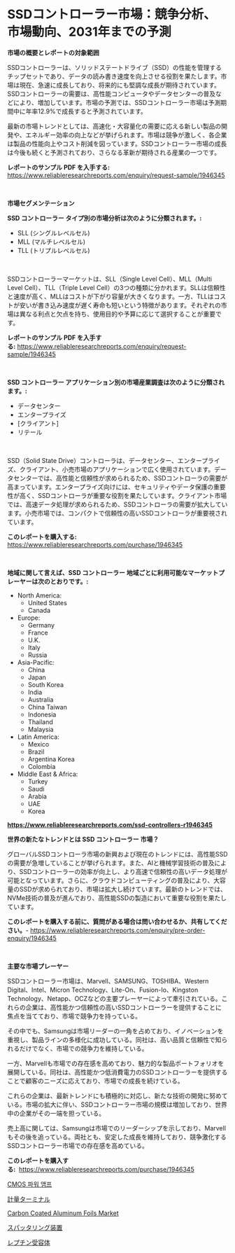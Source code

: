 <p><h1>SSDコントローラー市場：競争分析、市場動向、2031年までの予測</h1></p><p><strong>市場の概要とレポートの対象範囲</strong></p>
<p><p>SSDコントローラーは、ソリッドステートドライブ（SSD）の性能を管理するチップセットであり、データの読み書き速度を向上させる役割を果たします。市場は現在、急速に成長しており、将来的にも堅調な成長が期待されています。SSDコントローラーの需要は、高性能コンピュータやデータセンターの普及などにより、増加しています。市場の予測では、SSDコントローラー市場は予測期間中に年率12.9%で成長すると予測されています。</p><p>最新の市場トレンドとしては、高速化・大容量化の需要に応える新しい製品の開発や、エネルギー効率の向上などが挙げられます。市場は競争が激しく、各企業は製品の性能向上やコスト削減を図っています。SSDコントローラー市場の成長は今後も続くと予測されており、さらなる革新が期待される産業の一つです。</p></p>
<p><strong>レポートのサンプル PDF を入手する:</strong> <a href="https://www.reliableresearchreports.com/enquiry/request-sample/1946345">https://www.reliableresearchreports.com/enquiry/request-sample/1946345</a></p>
<p>&nbsp;</p>
<p><strong>市場セグメンテーション</strong></p>
<p><strong>SSD コントローラー タイプ別の市場分析は次のように分類されます。:</strong></p>
<p><ul><li>SLL (シングルレベルセル)</li><li>MLL (マルチレベルセル)</li><li>TLL (トリプルレベルセル)</li></ul></p>
<p>&nbsp;</p>
<p><p>SSDコントローラーマーケットは、SLL（Single Level Cell）、MLL（Multi Level Cell）、TLL（Triple Level Cell）の3つの種類に分かれます。SLLは信頼性と速度が高く、MLLはコストが下がり容量が大きくなります。一方、TLLはコストが安いが書き込み速度が遅く寿命も短いという特徴があります。それぞれの市場は異なる利点と欠点を持ち、使用目的や予算に応じて選択することが重要です。</p></p>
<p><strong>レポートのサンプル PDF を入手する:</strong>&nbsp;<a href="https://www.reliableresearchreports.com/enquiry/request-sample/1946345">https://www.reliableresearchreports.com/enquiry/request-sample/1946345</a></p>
<p>&nbsp;</p>
<p><strong> SSD コントローラー アプリケーション別の市場産業調査は次のように分類されます。:</strong></p>
<p><ul><li>データセンター</li><li>エンタープライズ</li><li>[クライアント]</li><li>リテール</li></ul></p>
<p>&nbsp;</p>
<p><p>SSD（Solid State Drive）コントローラは、データセンター、エンタープライズ、クライアント、小売市場のアプリケーションで広く使用されています。データセンターでは、高性能と信頼性が求められるため、SSDコントローラの需要が高まっています。エンタープライズ向けには、セキュリティやデータ保護の重要性が高く、SSDコントローラが重要な役割を果たしています。クライアント市場では、高速データ処理が求められるため、SSDコントローラの需要が拡大しています。小売市場では、コンパクトで信頼性の高いSSDコントローラが重要視されています。</p></p>
<p><strong>このレポートを購入する:</strong>&nbsp; <a href="https://www.reliableresearchreports.com/purchase/1946345">https://www.reliableresearchreports.com/purchase/1946345</a></p>
<p>&nbsp;</p>
<p><strong>地域に関して言えば、SSD コントローラー 地域ごとに利用可能なマーケットプレーヤーは次のとおりです。:</strong></p>
<p><ul>
    <li>
        North America:
        <ul>
            <li>United States</li>
            <li>Canada</li>
        </ul>
    </li>
    <li>
        Europe:
        <ul>
            <li>Germany</li>
            <li>France</li>
            <li>U.K.</li>
            <li>Italy</li>
            <li>Russia</li>
        </ul>
    </li>
    <li>
        Asia-Pacific:
        <ul>
            <li>China</li>
            <li>Japan</li>
            <li>South Korea</li>
            <li>India</li>
            <li>Australia</li>
            <li>China Taiwan</li>
            <li>Indonesia</li>
            <li>Thailand</li>
            <li>Malaysia</li>
        </ul>
    </li>
    <li>
        Latin America:
        <ul>
            <li>Mexico</li>
            <li>Brazil</li>
            <li>Argentina Korea</li>
            <li>Colombia</li>
        </ul>
    </li>
    <li>
        Middle East & Africa:
        <ul>
            <li>Turkey</li>
            <li>Saudi</li>
            <li>Arabia</li>
            <li>UAE</li>
            <li>Korea</li>
        </ul>
    </li>
    </ul></p>
<p><strong><a href="https://www.reliableresearchreports.com/ssd-controllers-r1946345">https://www.reliableresearchreports.com/ssd-controllers-r1946345</a></strong>&nbsp;</p>
<p><strong>世界の新たなトレンドとは SSD コントローラー 市場？</strong></p>
<p><p>グローバルSSDコントローラ市場の新興および現在のトレンドには、高性能SSDの需要が急増していることが挙げられます。また、AIと機械学習技術の普及により、SSDコントローラーの効率が向上し、より高速で信頼性の高いデータ処理が可能となっています。さらに、クラウドコンピューティングの普及により、大容量のSSDが求められており、市場は拡大し続けています。最新のトレンドでは、NVMe技術の普及が進んでおり、高性能SSDの製造において重要な役割を果たしています。</p></p>
<p><strong>このレポートを購入する前に、質問がある場合は問い合わせるか、共有してください。</strong>- <a href="https://www.reliableresearchreports.com/enquiry/pre-order-enquiry/1946345">https://www.reliableresearchreports.com/enquiry/pre-order-enquiry/1946345</a></p>
<p>&nbsp;</p>
<p><strong>主要な市場プレーヤー</strong></p>
<p><p>SSDコントローラー市場は、Marvell、SAMSUNG、TOSHIBA、Western Digital、Intel、Micron Technology、Lite-On、Fusion-Io、Kingston Technology、Netapp、OCZなどの主要プレーヤーによって牽引されている。これらの企業は、高性能かつ信頼性の高いSSDコントローラーを提供することに焦点を当てており、市場で競争力を持っている。</p><p>その中でも、Samsungは市場リーダーの一角を占めており、イノベーションを重視し、製品ラインの多様化に成功している。同社は、高い品質と信頼性で知られるだけでなく、市場での競争力を維持している。</p><p>一方、Marvellも市場での存在感を高めており、魅力的な製品ポートフォリオを展開している。同社は、高性能かつ低消費電力のSSDコントローラーを提供することで顧客のニーズに応えており、市場での成長を続けている。</p><p>これらの企業は、最新トレンドにも積極的に対応し、新たな技術の開発に努めている。市場の拡大に伴い、SSDコントローラー市場の規模は増加しており、世界中の企業がその一端を担っている。</p><p>売上高に関しては、Samsungは市場でのリーダーシップを示しており、Marvellもその後を追っている。両社とも、安定した成長を維持しており、競争激化するSSDコントローラー市場での存在感を高めている。</p></p>
<p><strong>このレポートを購入する:</strong>&nbsp;&nbsp;<a href="https://www.reliableresearchreports.com/purchase/1946345">https://www.reliableresearchreports.com/purchase/1946345</a></p>
<p><p><a href="https://medium.com/@jesseperry626/cmos-%ED%8C%8C%EC%9B%8C-%EC%95%B0%ED%94%84-%EC%8B%9C%EC%9E%A5-%EA%B7%9C%EB%AA%A8-%EB%B0%8F-%EC%8B%9C%EC%9E%A5-%EB%8F%99%ED%96%A5-%EC%99%84%EC%A0%84%ED%95%9C-%EC%82%B0%EC%97%85-%EA%B0%9C%EC%9A%94-2024%EB%85%84%EB%B6%80%ED%84%B0-2031%EB%85%84%EA%B9%8C%EC%A7%80-c67a6f2a00b9">CMOS 파워 앰프</a></p><p><a href="https://medium.com/@carllane655/%E3%83%87%E3%82%B3%E3%83%BC%E3%83%87%E3%82%A3%E3%83%B3%E3%82%B0%E9%87%8D%E9%87%8F%E7%AB%AF%E6%9C%AB%E5%B8%82%E5%A0%B4%E3%83%A1%E3%83%88%E3%83%AA%E3%82%AF%E3%82%B9-%E5%B8%82%E5%A0%B4%E3%82%B7%E3%82%A7%E3%82%A2-%E3%83%88%E3%83%AC%E3%83%B3%E3%83%89-%E3%81%8A%E3%82%88%E3%81%B3%E6%88%90%E9%95%B7%E3%83%91%E3%82%BF%E3%83%BC%E3%83%B3-2cca319a8518">計量ターミナル</a></p><p><a href="https://issuu.com/reportprime-2/docs/carbon-coated-aluminum-foils-market-size-2030.pptx">Carbon Coated Aluminum Foils Market</a></p><p><a href="https://github.com/schmahlson/Market-Research-Report-List-1/blob/main/930881451457.md">スパッタリング装置</a></p><p><a href="https://medium.com/@arimuller2009/2024%E5%B9%B4%E3%81%8B%E3%82%892031%E5%B9%B4%E3%81%BE%E3%81%A7%E3%81%AE%E6%9C%9F%E9%96%93%E3%81%AB%E4%BA%88%E6%B8%AC%E3%81%95%E3%82%8C%E3%82%8B%E3%83%AC%E3%83%97%E3%83%81%E3%83%B3%E5%8F%97%E5%AE%B9%E4%BD%93%E5%B8%82%E5%A0%B4%E3%81%AE%E5%8B%95%E5%90%91%E3%81%A8%E5%B8%82%E5%A0%B4%E5%88%86%E6%9E%90-6290c6f98d10">レプチン受容体</a></p></p>